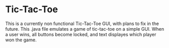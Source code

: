 # Tic-Tac-Toe
This is a currently non functional Tic-Tac-Toe GUI, with plans to fix in the future.
This .java file emulates a game of tic-tac-toe on a simple GUI. When a user wins, all buttons become locked, and text displayes which player won the game.
